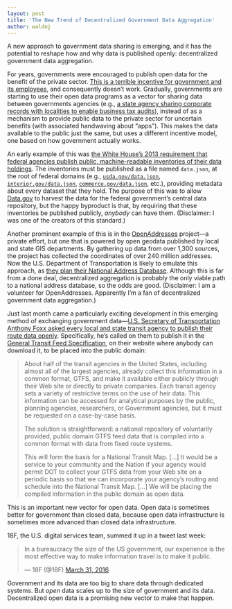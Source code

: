 ```yaml
---
layout: post
title: 'The New Trend of Decentralized Government Data Aggregation'
author: waldoj
---
```


A new approach to government data sharing is emerging, and it has the potential to reshape how and why data is published openly: decentralized government data aggregation.

For years, governments were encouraged to publish open data for the benefit of the private sector. [This is a terrible incentive for government and its employees](https://usopendata.org/2014/06/06/reframe-rhetoric/), and consequently doesn’t work. Gradually, governments are starting to use their open data programs as a vector for sharing data between governments agencies (e.g., [a state agency sharing corporate records with localities to enable business tax audits](https://usopendata.org/2014/12/11/business-data/)), instead of as a mechanism to provide public data to the private sector for uncertain benefits (with associated handwaving about “apps”). This makes the data available to the public just the same, but uses a different incentive model, one based on how government actually works.

An early example of this was [the White House’s 2013 requirement that federal agencies publish public, machine-readable inventories of their data holdings](https://www.whitehouse.gov/blog/2013/05/16/introducing-project-open-data). The inventories must be published as a file named `data.json`, at the root of federal domains (e.g., [`usda.gov/data.json`](http://www.usda.gov//data.json), [`interior.gov/data.json`](https://data.doi.gov/data.json), [`commerce.gov/data.json`](https://www.commerce.gov/sites/commerce.gov/files/data.json), etc.), providing metadata about every dataset that they hold. The purpose of this was to allow [Data.gov](https://www.data.gov/) to harvest the data for the federal government’s central data repository, but the happy byproduct is that, by requiring that these inventories be published publicly, _anybody_ can have them. (Disclaimer: I was one of the creators of this standard.)

Another prominent example of this is in the [OpenAddresses](https://openaddresses.io) project—a private effort, but one that is powered by open geodata published by local and state GIS departments. By gathering up data from over 1,300 sources, the project has collected the coordinates of over 240 million addresses. Now the U.S. Department of Transportation is likely to emulate this approach, as [they plan their National Address Database](http://fedscoop.com/national-address-database). Although this is far from a done deal, decentralized aggregation is probably the only viable path to a national address database, so the odds are good. (Disclaimer: I am a volunteer for OpenAddresses. Apparently I’m a fan of decentralized government data aggregation.)

Just last month came a particularly exciting development in this emerging method of exchanging government data—[U.S. Secretary of Transportation Anthony Foxx asked every local and state transit agency to publish their route data openly](http://gis.rita.dot.gov/Transit/downloads/DearColleague.pdf). Specifically, he’s called on them to publish it in the [General Transit Feed Specification](https://developers.google.com/transit/gtfs/), on their website where anybody can download it, to be placed into the public domain:

> About half of the transit agencies in the United States, including almost all of the largest agencies, already collect this information in a common format, GTFS, and make it available either publicly through their Web site or directly to private companies. Each transit agency sets a variety of restrictive terms on the use of heir data. This information can be accessed for analytical purposes by the public, planning agencies, researchers, or Government agencies, but it must be requested on a case-by-case basis.
>
> The solution is straightforward: a national repository of voluntarily provided, public domain GTFS feed data that is compiled into a common format with data from fixed route systems.
> 
> This will form the basis for a National Transit Map. [...] It would be a service to your community and the Nation if your agency would permit DOT to collect your GTFS data from your Web site on a periodic basis so that we can incorporate your agency’s routing and schedule into the National Transit Map. [...] We will be placing the compiled information in the public domain as open data.

This is an important new vector for open data. Open data is sometimes better for government than closed data, because open data infrastructure is sometimes more advanced than closed data infrastructure.

18F, the U.S. digital services team, summed it up in a tweet last week:

<blockquote class="twitter-tweet" data-lang="en"><p lang="en" dir="ltr">In a bureaucracy the size of the US government, our experience is the most effective way to make information travel is to make it public.</p>&mdash; 18F (@18F) <a href="https://twitter.com/18F/status/715578787405176832">March 31, 2016</a></blockquote>
<script async src="//platform.twitter.com/widgets.js" charset="utf-8"></script>

Government and its data are too big to share data through dedicated systems. But _open_ data scales up to the size of government and its data. Decentralized open data is a promising new vector to make that happen.
